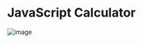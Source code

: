 # JavaScript Calculator


![image](https://user-images.githubusercontent.com/85846340/225083478-432dc422-8fef-4f45-8505-4efcad8dea9f.png)
